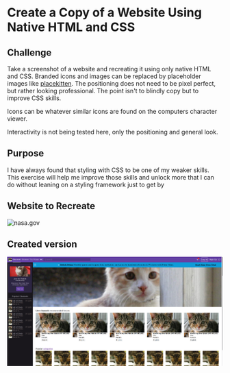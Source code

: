 # Create a Copy of a Website Using Native HTML and CSS

## Challenge

Take a screenshot of a website and recreating it using only native HTML and CSS. Branded icons and images can be replaced by placeholder images like [placekitten](https://placekitten.com/). The positioning does not need to be pixel perfect, but rather looking professional. The point isn't to blindly copy but to improve CSS skills.

Icons can be whatever similar icons are found on the computers character viewer.

Interactivity is not being tested here, only the positioning and general look.

## Purpose

I have always found that styling with CSS to be one of my weaker skills. This exercise will help me improve those skills and unlock more that I can do without leaning on a styling framework just to get by

## Website to Recreate

![nasa.gov](./twitch.png)

## Created version

![my created version of reddit](./solution.png)